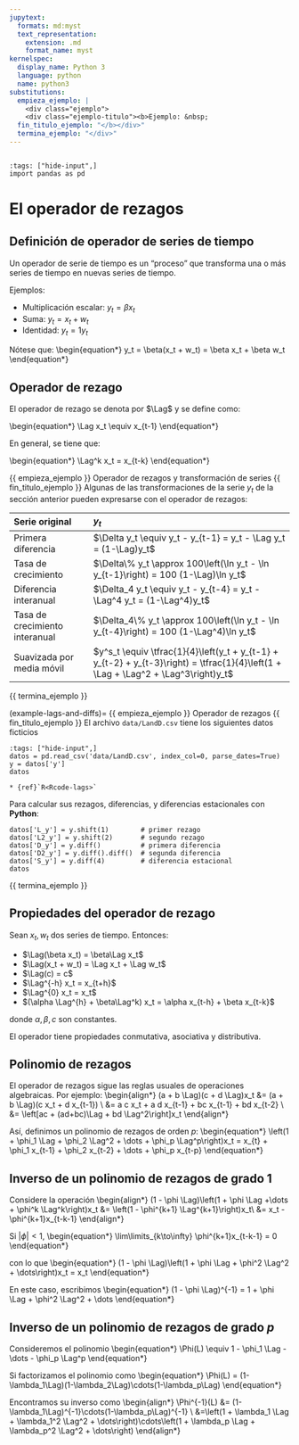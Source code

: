 ```yaml
---
jupytext:
  formats: md:myst
  text_representation:
    extension: .md
    format_name: myst
kernelspec:
  display_name: Python 3
  language: python
  name: python3
substitutions:
  empieza_ejemplo: |
    <div class="ejemplo">
    <div class="ejemplo-titulo"><b>Ejemplo: &nbsp;
  fin_titulo_ejemplo: "</b></div>"
  termina_ejemplo: "</div>"
---
```


```{include} ../math-definitions.md
```

```{code-cell} ipython3
:tags: ["hide-input",]
import pandas as pd
```



# El operador de rezagos

## Definición de operador de series de tiempo

Un operador de serie de tiempo es un “proceso” que transforma una o más series de tiempo en nuevas series de tiempo.

Ejemplos:

*  Multiplicación escalar: $y_t = \beta x_t$
*  Suma: $y_t = x_t + w_t$
*  Identidad: $y_t = 1y_t$

Nótese que:
\begin{equation*}
y_t = \beta(x_t + w_t) = \beta x_t + \beta w_t
\end{equation*}




## Operador de rezago

El operador de rezago se denota por $\Lag$ y se define como:

\begin{equation*}
\Lag x_t \equiv x_{t-1}
\end{equation*}

En general, se tiene que:

\begin{equation*}
\Lag^k x_t = x_{t-k}
\end{equation*}


{{ empieza_ejemplo }} Operador de rezagos y transformación de series {{ fin_titulo_ejemplo }}
Algunas de las transformaciones de la serie $y_t$ de la sección anterior pueden expresarse con el operador de rezagos:

| Serie original                   | $y_t$ |
| :------------------------------- | :-------------------------------------------------------------------------------------- |
| Primera diferencia               | $\Delta y_t \equiv y_t - y_{t-1} = y_t - \Lag y_t = (1-\Lag)y_t$                        |
| Tasa de crecimiento              | $\Delta\% y_t \approx 100\left(\ln y_t - \ln y_{t-1}\right) = 100 (1-\Lag)\ln y_t$      |
| Diferencia interanual            | $\Delta_4 y_t \equiv y_t - y_{t-4} = y_t - \Lag^4 y_t = (1-\Lag^4)y_t$                  |
| Tasa de crecimiento interanual   | $\Delta_4\% y_t \approx 100\left(\ln y_t - \ln y_{t-4}\right) = 100 (1-\Lag^4)\ln y_t$                                              |
| Suavizada por media móvil        | $y^s_t \equiv \tfrac{1}{4}\left(y_t + y_{t-1} + y_{t-2} + y_{t-3}\right) = \tfrac{1}{4}\left(1 + \Lag + \Lag^2 +  \Lag^3\right)y_t$ |
{{ termina_ejemplo }}


(example-lags-and-diffs)=
{{ empieza_ejemplo }} Operador de rezagos {{ fin_titulo_ejemplo }}
El archivo `data/LandD.csv` tiene los siguientes datos ficticios
```{code-cell} ipython3
:tags: ["hide-input",]
datos = pd.read_csv('data/LandD.csv', index_col=0, parse_dates=True)
y = datos['y']
datos
```

```{margin} Otras implementaciones
* {ref}`R<Rcode-lags>`
```
Para calcular sus rezagos, diferencias, y diferencias estacionales con **Python**:
```{code-cell} ipython3
datos['L_y'] = y.shift(1)        # primer rezago
datos['L2_y'] = y.shift(2)       # segundo rezago
datos['D_y'] = y.diff()          # primera diferencia
datos['D2_y'] = y.diff().diff()  # segunda diferencia
datos['S_y'] = y.diff(4)         # diferencia estacional
datos
```
{{ termina_ejemplo }}


## Propiedades del operador de rezago
Sean $x_t, w_t$ dos series de tiempo. Entonces:

*  $\Lag(\beta x_t) = \beta\Lag x_t$
*  $\Lag(x_t + w_t) = \Lag x_t + \Lag w_t$
*  $\Lag(c) = c$
*  $\Lag^{-h} x_t = x_{t+h}$
*  $\Lag^{0} x_t = x_t$
*  $(\alpha \Lag^{h} + \beta\Lag^k) x_t = \alpha x_{t-h} + \beta x_{t-k}$

donde $\alpha, \beta, c$ son constantes.

El operador tiene propiedades conmutativa, asociativa y distributiva.



## Polinomio de rezagos

El operador de rezagos sigue las reglas usuales de operaciones algebraicas. Por ejemplo:
\begin{align*}
(a + b \Lag)(c + d \Lag)x_t &= (a + b \Lag)(c x_t + d x_{t-1}) \\
                            &= a c x_t + a d x_{t-1} + bc x_{t-1} + bd x_{t-2} \\
                            &= \left[ac + (ad+bc)\Lag + bd \Lag^2\right]x_t
\end{align*}

Así, definimos un polinomio de rezagos de orden $p$:
\begin{equation*}
\left(1 + \phi_1 \Lag + \phi_2 \Lag^2 + \dots + \phi_p \Lag^p\right)x_t =
x_{t} + \phi_1 x_{t-1} + \phi_2 x_{t-2} + \dots + \phi_p x_{t-p}
\end{equation*}


## Inverso de un polinomio de rezagos de grado 1  

Considere la operación
\begin{align*}
(1 - \phi \Lag)\left(1 + \phi \Lag +\dots + \phi^k \Lag^k\right)x_t &= \left(1 -  \phi^{k+1} \Lag^{k+1}\right)x_t\\
                                                                    &= x_t - \phi^{k+1}x_{t-k-1}
\end{align*}

Si $|\phi| < 1$,
\begin{equation*}
\lim\limits_{k\to\infty} \phi^{k+1}x_{t-k-1}  = 0
\end{equation*}

con lo que
\begin{equation*}
(1 - \phi \Lag)\left(1 + \phi \Lag + \phi^2 \Lag^2 + \dots\right)x_t =  x_t
\end{equation*}

En este caso, escribimos
\begin{equation*}
(1 - \phi \Lag)^{-1} = 1 + \phi \Lag + \phi^2 \Lag^2 + \dots
\end{equation*}




## Inverso de un polinomio de rezagos de grado $p$

Consideremos el polinomio
\begin{equation*}
\Phi(L) \equiv 1 - \phi_1 \Lag - \dots - \phi_p \Lag^p
\end{equation*}

Si factorizamos el polinomio como
\begin{equation*}
\Phi(L) = (1-\lambda_1\Lag)(1-\lambda_2\Lag)\cdots(1-\lambda_p\Lag)
\end{equation*}

Encontramos su inverso como
\begin{align*}
\Phi^{-1}(L) &= (1-\lambda_1\Lag)^{-1}\cdots(1-\lambda_p\Lag)^{-1} \\
             &=\left(1 + \lambda_1 \Lag + \lambda_1^2 \Lag^2 + \dots\right)\cdots\left(1 + \lambda_p \Lag + \lambda_p^2 \Lag^2 + \dots\right)
\end{align*}
